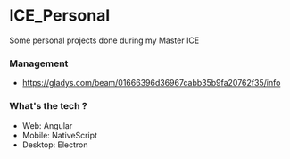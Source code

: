 # ICE_Personal
Some personal projects done during my Master ICE

### Management

- https://gladys.com/beam/01666396d36967cabb35b9fa20762f35/info

### What's the tech ?
- Web: Angular
- Mobile: NativeScript
- Desktop: Electron
